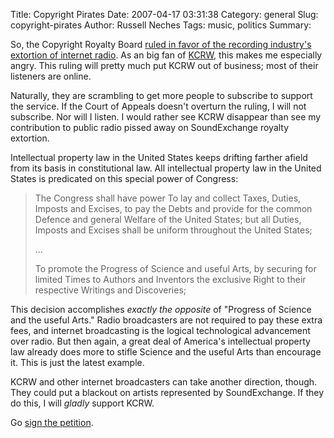 Title: Copyright Pirates
Date: 2007-04-17 03:31:38
Category: general
Slug: copyright-pirates
Author: Russell Neches
Tags: music, politics
Summary: 


So, the Copyright Royalty Board [ruled in favor of the recording
industry's extortion of internet
radio](http://www.kurthanson.com/archive/news/041607/index.shtml#B_story).
As an big fan of [KCRW](http://kcrw.org), this makes me especially
angry. This ruling will pretty much put KCRW out of business; most of
their listeners are online.

Naturally, they are scrambling to get more people to subscribe to
support the service. If the Court of Appeals doesn't overturn the
ruling, I will not subscribe. Nor will I listen. I would rather see KCRW
disappear than see my contribution to public radio pissed away on
SoundExchange royalty extortion.

<p>
Intellectual property law in the United States keeps drifting farther
afield from its basis in constitutional law. All intellectual property
law in the United States is predicated on this special power of
Congress:

> The Congress shall have power To lay and collect Taxes, Duties,
> Imposts and Excises, to pay the Debts and provide for the common
> Defence and general Welfare of the United States; but all Duties,
> Imposts and Excises shall be uniform throughout the United States;
>
> ...
>
> <p>
> To promote the Progress of Science and useful Arts, by securing for
> limited Times to Authors and Inventors the exclusive Right to their
> respective Writings and Discoveries;

This decision accomplishes *exactly the opposite* of "Progress of
Science and the useful Arts." Radio broadcasters are not required to pay
these extra fees, and internet broadcasting is the logical technological
advancement over radio. But then again, a great deal of America's
intellectual property law already does more to stifle Science and the
useful Arts than encourage it. This is just the latest example.

KCRW and other internet broadcasters can take another direction, though.
They could put a blackout on artists represented by SoundExchange. If
they do this, I will *gladly* support KCRW.

Go [sign the
petition](http://www.petitiononline.com/SIR2007r/petition.html).

